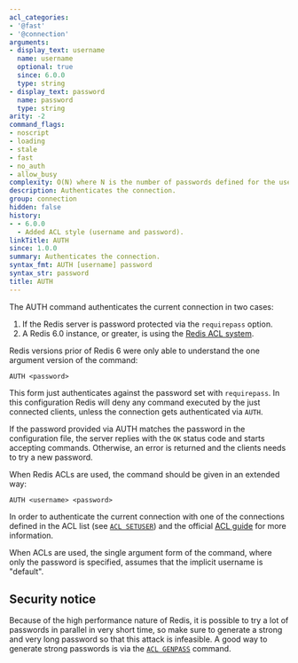 ```yaml
---
acl_categories:
- '@fast'
- '@connection'
arguments:
- display_text: username
  name: username
  optional: true
  since: 6.0.0
  type: string
- display_text: password
  name: password
  type: string
arity: -2
command_flags:
- noscript
- loading
- stale
- fast
- no_auth
- allow_busy
complexity: O(N) where N is the number of passwords defined for the user
description: Authenticates the connection.
group: connection
hidden: false
history:
- - 6.0.0
  - Added ACL style (username and password).
linkTitle: AUTH
since: 1.0.0
summary: Authenticates the connection.
syntax_fmt: AUTH [username] password
syntax_str: password
title: AUTH
---
```

The AUTH command authenticates the current connection in two cases:

1. If the Redis server is password protected via the `requirepass` option.
2. A Redis 6.0 instance, or greater, is using the [Redis ACL system](/topics/acl).

Redis versions prior of Redis 6 were only able to understand the one argument
version of the command:

    AUTH <password>

This form just authenticates against the password set with `requirepass`.
In this configuration Redis will deny any command executed by the just
connected clients, unless the connection gets authenticated via `AUTH`.

If the password provided via AUTH matches the password in the configuration file, the server replies with the `OK` status code and starts accepting commands.
Otherwise, an error is returned and the clients needs to try a new password.

When Redis ACLs are used, the command should be given in an extended way:

    AUTH <username> <password>

In order to authenticate the current connection with one of the connections
defined in the ACL list (see [`ACL SETUSER`](/commands/acl-setuser)) and the official [ACL guide](/topics/acl) for more information.

When ACLs are used, the single argument form of the command, where only the password is specified, assumes that the implicit username is "default".

## Security notice

Because of the high performance nature of Redis, it is possible to try
a lot of passwords in parallel in very short time, so make sure to generate a
strong and very long password so that this attack is infeasible.
A good way to generate strong passwords is via the [`ACL GENPASS`](/commands/acl-genpass) command.
